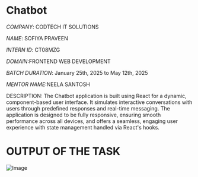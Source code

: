 # Chatbot

*COMPANY*: CODTECH IT SOLUTIONS

*NAME*: SOFIYA PRAVEEN

*INTERN ID*: CT08MZG

*DOMAIN*:FRONTEND WEB DEVELOPMENT

*BATCH DURATION*: January 25th, 2025 to May 12th, 2025

*MENTOR NAME*:NEELA SANTOSH

DESCRIPTION: The Chatbot application is built using React for a dynamic, component-based user interface. It simulates interactive conversations with users through predefined responses and real-time messaging. The application is designed to be fully responsive, ensuring smooth performance across all devices, and offers a seamless, engaging user experience with state management handled via React's hooks.


# OUTPUT OF THE TASK
![Image](https://github.com/user-attachments/assets/45abe023-8f02-448c-ad31-e9de012dade5)
